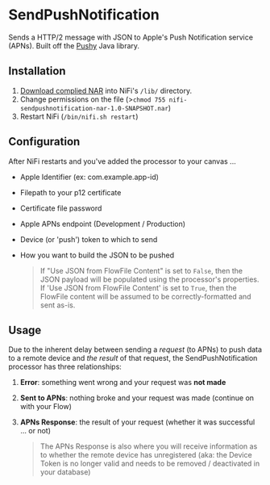# SendPushNotification #

Sends a HTTP/2 message with JSON to Apple's Push Notification service (APNs).  Built off the [Pushy](https://github.com/relayrides/pushy) Java library.

## Installation ##

 1. [Download complied NAR](https://github.com/danshev/SendPushNotification/blob/master/nifi-sendpushnotification-nar-1.0-SNAPSHOT.nar) into NiFi's `/lib/` directory.
 2. Change permissions on the file (>`chmod 755 nifi-sendpushnotification-nar-1.0-SNAPSHOT.nar`)
 3. Restart NiFi (`/bin/nifi.sh restart`)


## Configuration ##

After NiFi restarts and you've added the processor to your canvas ...

 - Apple Identifier (ex: com.example.app-id)
 - Filepath to your p12 certificate
 - Certificate file password
 - Apple APNs endpoint (Development / Production)
 - Device (or 'push') token to which to send
 - How you want to build the JSON to be pushed

 	> If "Use JSON from FlowFile Content" is set to `False`, then the JSON payload will be populated using the processor's properties.  If 'Use JSON from FlowFile Content' is set to `True`, then the FlowFile content will be assumed to be correctly-formatted and sent as-is.


## Usage ##

Due to the inherent delay between sending a *request* (to APNs) to push data to a remote device and *the result* of that request, the SendPushNotification processor has three relationships:

 1. **Error**: something went wrong and your request was **not made**
 2. **Sent to APNs**: nothing broke and your request was made (continue on with your Flow)
 3. **APNs Response**: the result of your request (whether it was successful ... or not)

 	> The APNs Response is also where you will receive information as to whether the remote device has unregistered (aka: the Device Token is no longer valid and needs to be removed / deactivated in your database)